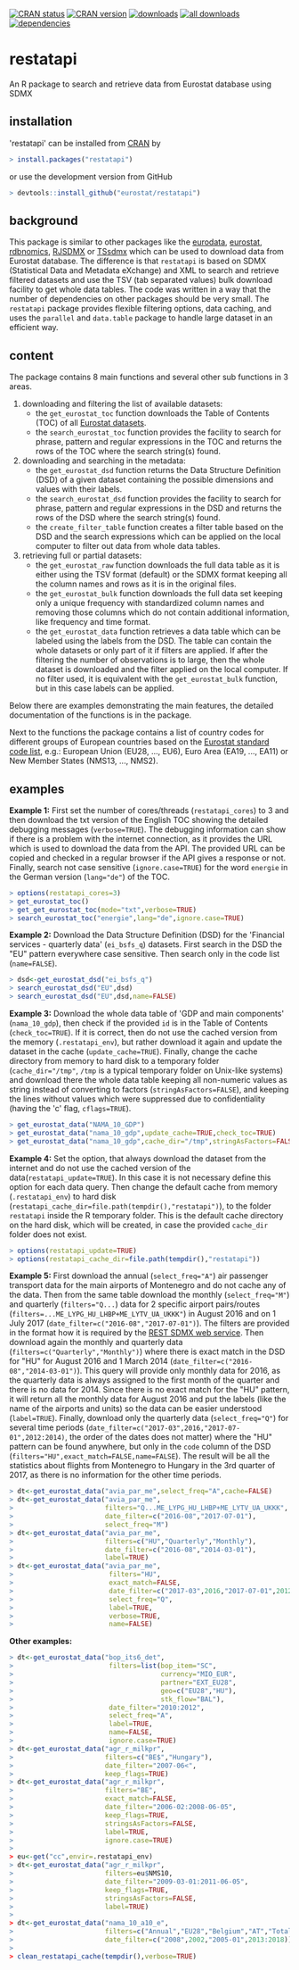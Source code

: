 <!-- badges: start -->
[![CRAN status](https://cranchecks.info/badges/flavor/release/restatapi)](https://cran.r-project.org/web/checks/check_results_restatapi.html)
[![CRAN version](https://www.r-pkg.org/badges/version/restatapi)](https://CRAN.R-project.org/package=restatapi )
[![downloads](https://cranlogs.r-pkg.org/badges/restatapi)](http://mybinder.org/v2/gh/mmatyi/restatapi_logs/ecec85b5d70f88f01f1b07156471a876875ec4c0?urlpath=shiny/ShinyApps/cran_stat/)
[![all downloads](https://cranlogs.r-pkg.org/badges/grand-total/restatapi)](http://mybinder.org/v2/gh/mmatyi/restatapi_logs/ecec85b5d70f88f01f1b07156471a876875ec4c0?urlpath=shiny/ShinyApps/cran_stat/)
[![dependencies](https://tinyverse.netlify.com/badge/restatapi)](https://CRAN.R-project.org/package=restatapi)
<!-- badges: end -->

# restatapi
An R package to search and retrieve data from Eurostat database using SDMX  

## installation

'restatapi' can be installed from [CRAN](https://CRAN.R-project.org/package=restatapi) by 

```R
> install.packages("restatapi")
```

or use the development version from GitHub

```R
> devtools::install_github("eurostat/restatapi")
```

## background
This package is similar to other packages like the [eurodata](https://github.com/alekrutkowski/eurodata), [eurostat](https://cran.r-project.org/package=eurostat), [rdbnomics](https://cran.r-project.org/package=rdbnomics), [RJSDMX](https://cran.r-project.org/package=RJSDMX) or [TSsdmx](https://cran.r-project.org/package=TSsdmx) which can be used to download data from Eurostat database. The difference is that `restatapi` is based on SDMX (Statistical Data and Metadata eXchange) and XML to search and retrieve filtered datasets and use the TSV (tab separated values) bulk download facility to get whole data tables. The code was written in a way that the number of dependencies on other packages should be very small. The `restatapi` package provides flexible filtering options, data caching, and uses the `parallel` and `data.table` package to handle large dataset in an efficient way.  

## content
The package contains 8 main functions and several other sub functions in 3 areas.

1. downloading and filtering the list of available datasets:
    * the `get_eurostat_toc` function downloads the Table of Contents (TOC) of all [Eurostat datasets](https://ec.europa.eu/eurostat/data/database).
    * the `search_eurostat_toc` function provides the facility to search for phrase, pattern and regular expressions in the TOC and returns the rows of the TOC where the search string(s) found.
2. downloading and searching in the metadata:  
    * the `get_eurostat_dsd` function returns the Data Structure Definition (DSD) of a given dataset containing the possible dimensions and values with their labels. 
    * the `search_eurostat_dsd` function provides the facility to search for phrase, pattern and regular expressions in the DSD and returns the rows of the DSD where the search string(s) found.
    * the `create_filter_table` function creates a filter table based on the DSD and the search expressions which can be applied on the local computer to filter out data from whole data tables.
3. retrieving full or partial datasets:
    * the `get_eurostat_raw` function downloads the full data table as it is either using the TSV format (default) or the SDMX format keeping all the column names and rows as it is in the original files.
    * the `get_eurostat_bulk` function downloads the full data set keeping only a unique frequency with standardized column names and removing those columns which do not contain additional information, like frequency and time format.  
    * the `get_eurostat_data` function retrieves a data table which can be labeled using the labels from the DSD. The table can contain the whole datasets or only part of it if filters are applied. If after the filtering the number of observations is to large, then the whole dataset is downloaded and the filter applied on the local computer. If no filter used, it is equivalent with the `get_eurostat_bulk` function, but in this case labels can be applied.

Below there are examples demonstrating the main features, the detailed documentation of the functions is in the package.

Next to the functions the package contains a list of country codes for different groups of European countries based on the [Eurostat standard code list](https://ec.europa.eu/eurostat/ramon/nomenclatures/index.cfm?TargetUrl=LST_NOM_DTL&StrNom=CL_GEO&StrLanguageCode=EN&IntPcKey=42277583&IntResult=1&StrLayoutCode=HIERARCHIC), e.g.: European Union (EU28, ..., EU6), Euro Area (EA19, ..., EA11) or New Member States (NMS13, ..., NMS2).

## examples
**Example 1:** First set the number of cores/threads (`restatapi_cores`) to 3 and then download the txt version of the English TOC showing the detailed debugging messages (`verbose=TRUE`). The debugging information can show if there is a problem with the internet connection, as it provides the URL which is used to download the data from the API. The provided URL can be copied and checked in a regular browser if the API gives a response or not.  Finally, search not case sensitive (`ignore.case=TRUE`) for the word `energie` in the German version (`lang="de"`) of the TOC. 

```R
> options(restatapi_cores=3)
> get_eurostat_toc()
> get_get_eurostat_toc(mode="txt",verbose=TRUE)
> search_eurostat_toc("energie",lang="de",ignore.case=TRUE)
```

**Example 2:** Download the Data Structure Definition (DSD) for the 'Financial services - quarterly data' (`ei_bsfs_q`) datasets. First search in the DSD the "EU" pattern everywhere case sensitive. Then search only in the code list (`name=FALSE`).  

```R
> dsd<-get_eurostat_dsd("ei_bsfs_q")
> search_eurostat_dsd("EU",dsd)
> search_eurostat_dsd("EU",dsd,name=FALSE)
```

**Example 3:** Download the whole data table of 'GDP and main components' (`nama_10_gdp`), then check if the provided `id` is in the Table of Contents (`check_toc=TRUE`). If it is correct, then do not use the cached version from the memory (`.restatapi_env`), but rather download it again and update the dataset in the cache (`update_cache=TRUE`). Finally, change the cache directory from memory to hard disk to a temporary folder (`cache_dir="/tmp"`, `/tmp` is a typical temporary folder on Unix-like systems) and download there the whole data table keeping all non-numeric values as string instead of converting to factors (`stringAsFactors=FALSE`), and keeping the lines without values which were suppressed due to confidentiality (having the 'c' flag, `cflags=TRUE`). 

```R
> get_eurostat_data("NAMA_10_GDP")
> get_eurostat_data("nama_10_gdp",update_cache=TRUE,check_toc=TRUE)
> get_eurostat_data("nama_10_gdp",cache_dir="/tmp",stringAsFactors=FALSE,cflags=TRUE)
```

**Example 4:** Set the option, that always download the dataset from the internet and do not use the cached version of the data(`restatapi_update=TRUE`). In this case it is not necessary define this option for each data query. Then change the default cache from  memory (`.restatapi_env`) to hard disk (`restatapi_cache_dir=file.path(tempdir(),"restatapi")`), to the folder `restatapi` inside the R temporary folder. This is the default cache directory on the hard disk, which will be created, in case the provided `cache_dir` folder does not exist.

```R
> options(restatapi_update=TRUE)
> options(restatapi_cache_dir=file.path(tempdir(),"restatapi"))
```

**Example 5:** First download the annual (`select_freq="A"`) air passenger transport data for the main airports of Montenegro and do not cache any of the data. Then from the same table download the monthly (`select_freq="M"`) and quarterly (`filters="Q...`) data for 2 specific airport pairs/routes (`filters=...ME_LYPG_HU_LHBP+ME_LYTV_UA_UKKK"`) in August 2016 and on 1 July 2017 (`date_filter=c("2016-08","2017-07-01")`). The filters are provided in the format how it is required by the [REST SDMX web service](https://ec.europa.eu/eurostat/web/sdmx-web-services/rest-sdmx-2.1).
Then download again the monthly and quarterly data (`filters=c("Quarterly","Monthly")`) where there is exact match in the DSD for "HU" for August 2016 and 1 March 2014 (`date_filter=c("2016-08","2014-03-01")`). This query will provide only monthly data for 2016, as the quarterly data is always assigned to the first month of the quarter and there is no data for 2014. Since there is no exact match for the "HU" pattern, it will return all the monthly data for August 2016 and put the labels (like the name of the airports and units) so the data can be easier understood (`label=TRUE`). 
Finally, download only the quarterly data (`select_freq="Q"`) for several time periods (`date_filter=c("2017-03",2016,"2017-07-01",2012:2014)`, the order of the dates does not matter) where the "HU" pattern can be found anywhere, but only in the `code` column of the DSD (`filters="HU",exact_match=FALSE,name=FALSE`). The result will be all the statistics about flights from Montenegro to Hungary in the 3rd quarter of 2017, as there is no information for the other time periods. 

```R
> dt<-get_eurostat_data("avia_par_me",select_freq="A",cache=FALSE)
> dt<-get_eurostat_data("avia_par_me",
>                       filters="Q...ME_LYPG_HU_LHBP+ME_LYTV_UA_UKKK",
>                       date_filter=c("2016-08","2017-07-01"),
>                       select_freq="M") 
> dt<-get_eurostat_data("avia_par_me",
>                       filters=c("HU","Quarterly","Monthly"),
>                       date_filter=c("2016-08","2014-03-01"),
>                       label=TRUE)
> dt<-get_eurostat_data("avia_par_me",
>                        filters="HU",
>                        exact_match=FALSE,
>                        date_filter=c("2017-03",2016,"2017-07-01",2012:2014),
>                        select_freq="Q",
>                        label=TRUE,
>                        verbose=TRUE,
>                        name=FALSE)
```

**Other examples:**
```R
> dt<-get_eurostat_data("bop_its6_det",
>                        filters=list(bop_item="SC",
>                                     currency="MIO_EUR",
>                                     partner="EXT_EU28",
>                                     geo=c("EU28","HU"),
>                                     stk_flow="BAL"),
>                        date_filter="2010:2012",
>                        select_freq="A",
>                        label=TRUE,
>                        name=FALSE,
>                        ignore.case=TRUE)     
> dt<-get_eurostat_data("agr_r_milkpr",
>                       filters=c("BE$","Hungary"),
>                       date_filter="2007-06<",
>                       keep_flags=TRUE)
> dt<-get_eurostat_data("agr_r_milkpr",
>                       filters="BE",
>                       exact_match=FALSE,
>                       date_filter="2006-02:2008-06-05",
>                       keep_flags=TRUE,
>                       stringsAsFactors=FALSE,
>                       label=TRUE,
>                       ignore.case=TRUE)
>
> eu<-get("cc",envir=.restatapi_env)
> dt<-get_eurostat_data("agr_r_milkpr",
>                       filters=eu$NMS10,
>                       date_filter="2009-03-01:2011-06-05",
>                       keep_flags=TRUE,
>                       stringsAsFactors=FALSE,
>                       label=TRUE)
>
> dt<-get_eurostat_data("nama_10_a10_e",
>                       filters=c("Annual","EU28","Belgium","AT","Total","EMP_DC","person"),
>                       date_filter=c("2008",2002,"2005-01",2013:2018))
>
> clean_restatapi_cache(tempdir(),verbose=TRUE)

```
